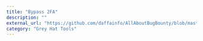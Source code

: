 ```yaml
---
title: "Bypass 2FA"
description: ""
external_url: "https://github.com/daffainfo/AllAboutBugBounty/blob/master/Bypass/Bypass%202FA.md"
category: "Grey Hat Tools"
---
```


